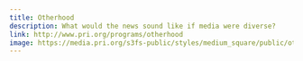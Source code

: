 ```yaml
---
title: Otherhood
description: What would the news sound like if media were diverse?
link: http://www.pri.org/programs/otherhood
image: https://media.pri.org/s3fs-public/styles/medium_square/public/otherhood1600.png?itok=rhHDhEXs
---
```

